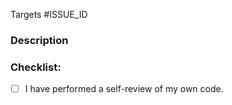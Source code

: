Targets #ISSUE_ID
<!--- If there is an open issue, please link to the issue here by replacing [ISSUE_ID]-->

<!--- Please complete the following steps and check these boxes before filing your PR: -->

### Description
<!--- Describe your changes in detail -->
<!--- Why these changes are required? What existing problem does the pull request solve? -->

### Checklist:
<!--- Mark the checkboxes accordingly. -->
<!--- If you're unsure about any of these, don't hesitate to ask. We're here to help! -->
- [ ] I have performed a self-review of my own code.
